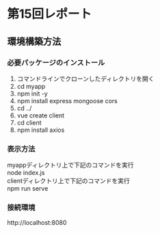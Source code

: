 # 第15回レポート　　
## 環境構築方法
### 必要パッケージのインストール
1. コマンドラインでクローンしたディレクトリを開く
2. cd myapp
3. npm init -y
4. npm install express mongoose cors
5. cd ../
6. vue create client
7. cd client
8. npm install axios

### 表示方法
myappディレクトリ上で下記のコマンドを実行  
node index.js  
clientディレクトリ上で下記のコマンドを実行  
npm run serve  

### 接続環境
http://localhost:8080
